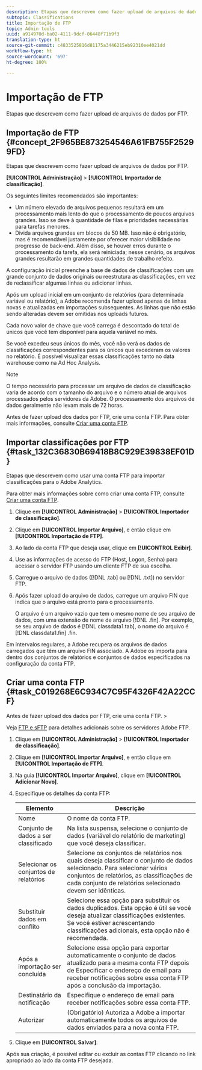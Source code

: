 ```yaml
---
description: Etapas que descrevem como fazer upload de arquivos de dados por FTP.
subtopic: Classifications
title: Importação de FTP
topic: Admin tools
uuid: a914970d-ba02-4111-9dcf-06448f71b9f3
translation-type: ht
source-git-commit: c4833525816d81175a3446215eb92310ee4021dd
workflow-type: ht
source-wordcount: '697'
ht-degree: 100%

---
```



# Importação de FTP

Etapas que descrevem como fazer upload de arquivos de dados por FTP.

## Importação de FTP {#concept_2F965BE873254546A61FB755F25299FD}

Etapas que descrevem como fazer upload de arquivos de dados por FTP.

**[!UICONTROL Administração]** > **[!UICONTROL Importador de classificação]**.

Os seguintes limites recomendados são importantes:

* Um número elevado de arquivos pequenos resultará em um processamento mais lento do que o processamento de poucos arquivos grandes. Isso se deve à quantidade de filas e prioridades necessárias para tarefas menores.
* Divida arquivos grandes em blocos de 50 MB. Isso não é obrigatório, mas é recomendável justamente por oferecer maior visibilidade no progresso de back-end. Além disso, se houver erros durante o processamento da tarefa, ela será reiniciada; nesse cenário, os arquivos grandes resultarão em grandes quantidades de trabalho refeito.

A configuração inicial preenche a base de dados de classificações com um grande conjunto de dados originais ou reestrutura as classificações, em vez de reclassificar algumas linhas ou adicionar linhas.

Após um upload inicial em um conjunto de relatórios (para determinada variável ou relatório), a Adobe recomenda fazer upload apenas de linhas novas e atualizadas em importações subsequentes. As linhas que não estão sendo alteradas devem ser omitidas nos uploads futuros.

Cada novo valor de chave que você carrega é descontado do total de únicos que você tem disponível para aquela variável no mês.

Se você excedeu seus únicos do mês, você não verá os dados de classificações correspondentes para os únicos que excederam os valores no relatório. É possível visualizar essas classificações tanto no data warehouse como na Ad Hoc Analysis.

>[!NOTE]
>
>O tempo necessário para processar um arquivo de dados de classificação varia de acordo com o tamanho do arquivo e o número atual de arquivos processados pelos servidores da Adobe. O processamento dos arquivos de dados geralmente não levam mais de 72 horas.

Antes de fazer upload dos dados por FTP, crie uma conta FTP. Para obter mais informações, consulte [Criar uma conta FTP](/help/components/c-classifications2/c-classifications-importer/c-uploading-saint-data-files-via-ftp.md#task_C019268E6C934C7C95F4326F42A22CCF).

## Importar classificações por FTP {#task_132C36830B69418B8C929E39838EF01D}

<!-- 

t_upload_a_saint_data_file_via_ftp.xml

 -->

Etapas que descrevem como usar uma conta FTP para importar classificações para o Adobe Analytics.

Para obter mais informações sobre como criar uma conta FTP, consulte  [Criar uma conta FTP](/help/components/c-classifications2/c-classifications-importer/c-uploading-saint-data-files-via-ftp.md#task_C019268E6C934C7C95F4326F42A22CCF).

1. Clique em **[!UICONTROL Administração]** > **[!UICONTROL Importador de classificação]**.
1. Clique em **[!UICONTROL Importar Arquivo]**, e então clique em **[!UICONTROL Importação de FTP]**.
1. Ao lado da conta FTP que deseja usar, clique em **[!UICONTROL Exibir]**.
1. Use as informações de acesso do FTP (Host, Logon, Senha) para acessar o servidor FTP usando um cliente FTP de sua escolha.
1. Carregue o arquivo de dados ([!DNL .tab] ou [!DNL .txt]) no servidor FTP.
1. Após fazer upload do arquivo de dados, carregue um arquivo FIN que indica que o arquivo está pronto para o processamento.

   O arquivo é um arquivo vazio que tem o mesmo nome de seu arquivo de dados, com uma extensão de nome de arquivo [!DNL .fin]. Por exemplo, se seu arquivo de dados é [!DNL classdata1.tab], o nome do arquivo é [!DNL classdata1.fin] .fin.

Em intervalos regulares, a Adobe recupera os arquivos de dados carregados que têm um arquivo FIN associado. A Adobe os importa para dentro dos conjuntos de relatórios e conjuntos de dados especificados na configuração da conta FTP.

## Criar uma conta FTP {#task_C019268E6C934C7C95F4326F42A22CCF}

Antes de fazer upload dos dados por FTP, crie uma conta FTP. >

<!-- 

t_create_an_ftp_account.xml

 -->

Veja [FTP e sFTP](https://docs.adobe.com/content/help/pt-BR/analytics/export/ftp-and-sftp/ftp-overview.html) para detalhes adicionais sobre os servidores Adobe FTP.

1. Clique em **[!UICONTROL Administração]** > **[!UICONTROL Importador de classificação]**.
1. Clique em **[!UICONTROL Importar Arquivo]**, e então clique em **[!UICONTROL Importação de FTP]**.
1. Na guia **[!UICONTROL Importar Arquivo]**, clique em **[!UICONTROL Adicionar Novo]**.
1. Especifique os detalhes da conta FTP:

   | Elemento | Descrição |
   |---|---|
   | Nome | O nome da conta FTP. |
   | Conjunto de dados a ser classificado | Na lista suspensa, selecione o conjunto de dados (variável do relatório de marketing) que você deseja classificar. |
   | Selecionar os conjuntos de relatórios | Selecione os conjuntos de relatórios nos quais deseja classificar o conjunto de dados selecionado. Para selecionar vários conjuntos de relatórios, as classificações de cada conjunto de relatórios selecionado devem ser idênticas. |
   | Substituir dados em conflito | Selecione essa opção para substituir os dados duplicados. Esta opção é útil se você deseja atualizar classificações existentes. Se você estiver acrescentando classificações adicionais, esta opção não é recomendada. |
   | Após a importação ser concluída | Selecione essa opção para exportar automaticamente o conjunto de dados atualizado para a mesma conta FTP depois de Especificar o endereço de email para receber notificações sobre essa conta FTP após a conclusão da importação. |
   | Destinatário da notificação | Especifique o endereço de email para receber notificações sobre essa conta FTP. |
   | Autorizar | (Obrigatório) Autoriza a Adobe a importar automaticamente todos os arquivos de dados enviados para a nova conta FTP. |

1. Clique em **[!UICONTROL Salvar]**.

Após sua criação, é possível editar ou excluir as contas FTP clicando no link apropriado ao lado da conta FTP desejada.
